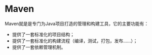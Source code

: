 # Maven

Maven就是是专门为Java项目打造的管理和构建工具，它的主要功能有：

* 提供了一套标准化的项目结构；
* 提供了一套标准化的构建流程（编译，测试，打包，发布……）；
* 提供了一套依赖管理机制。
